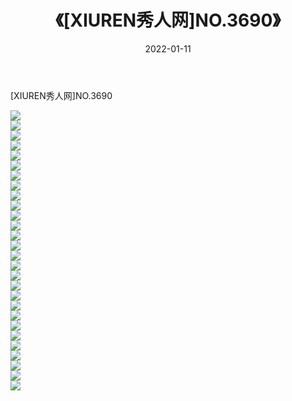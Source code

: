 ﻿---
layout: post
title:  《[XIUREN秀人网]NO.3690》
date:   2022-01-11
img: http://img.660000.xyz/Sharelink/秀人网/秀人网第04部分/[XIUREN秀人网]NO.3690/000.jpg
categories: [美女, 清纯, 唯美]
---

[XIUREN秀人网]NO.3690

 ![](http://img.660000.xyz/Sharelink/秀人网/秀人网第04部分/[XIUREN秀人网]NO.3690/001.jpg) <br>![](http://img.660000.xyz/Sharelink/秀人网/秀人网第04部分/[XIUREN秀人网]NO.3690/002.jpg) <br>![](http://img.660000.xyz/Sharelink/秀人网/秀人网第04部分/[XIUREN秀人网]NO.3690/003.jpg) <br>![](http://img.660000.xyz/Sharelink/秀人网/秀人网第04部分/[XIUREN秀人网]NO.3690/004.jpg) <br>![](http://img.660000.xyz/Sharelink/秀人网/秀人网第04部分/[XIUREN秀人网]NO.3690/005.jpg) <br>![](http://img.660000.xyz/Sharelink/秀人网/秀人网第04部分/[XIUREN秀人网]NO.3690/006.jpg) <br>![](http://img.660000.xyz/Sharelink/秀人网/秀人网第04部分/[XIUREN秀人网]NO.3690/007.jpg) <br>![](http://img.660000.xyz/Sharelink/秀人网/秀人网第04部分/[XIUREN秀人网]NO.3690/008.jpg) <br>![](http://img.660000.xyz/Sharelink/秀人网/秀人网第04部分/[XIUREN秀人网]NO.3690/009.jpg) <br>![](http://img.660000.xyz/Sharelink/秀人网/秀人网第04部分/[XIUREN秀人网]NO.3690/010.jpg) <br>![](http://img.660000.xyz/Sharelink/秀人网/秀人网第04部分/[XIUREN秀人网]NO.3690/011.jpg) <br>![](http://img.660000.xyz/Sharelink/秀人网/秀人网第04部分/[XIUREN秀人网]NO.3690/012.jpg) <br>![](http://img.660000.xyz/Sharelink/秀人网/秀人网第04部分/[XIUREN秀人网]NO.3690/013.jpg) <br>![](http://img.660000.xyz/Sharelink/秀人网/秀人网第04部分/[XIUREN秀人网]NO.3690/014.jpg) <br>![](http://img.660000.xyz/Sharelink/秀人网/秀人网第04部分/[XIUREN秀人网]NO.3690/015.jpg) <br>![](http://img.660000.xyz/Sharelink/秀人网/秀人网第04部分/[XIUREN秀人网]NO.3690/016.jpg) <br>![](http://img.660000.xyz/Sharelink/秀人网/秀人网第04部分/[XIUREN秀人网]NO.3690/017.jpg) <br>![](http://img.660000.xyz/Sharelink/秀人网/秀人网第04部分/[XIUREN秀人网]NO.3690/018.jpg) <br>![](http://img.660000.xyz/Sharelink/秀人网/秀人网第04部分/[XIUREN秀人网]NO.3690/019.jpg) <br>![](http://img.660000.xyz/Sharelink/秀人网/秀人网第04部分/[XIUREN秀人网]NO.3690/020.jpg) <br>![](http://img.660000.xyz/Sharelink/秀人网/秀人网第04部分/[XIUREN秀人网]NO.3690/021.jpg) <br>![](http://img.660000.xyz/Sharelink/秀人网/秀人网第04部分/[XIUREN秀人网]NO.3690/022.jpg) <br>![](http://img.660000.xyz/Sharelink/秀人网/秀人网第04部分/[XIUREN秀人网]NO.3690/023.jpg) <br>![](http://img.660000.xyz/Sharelink/秀人网/秀人网第04部分/[XIUREN秀人网]NO.3690/024.jpg) <br>![](http://img.660000.xyz/Sharelink/秀人网/秀人网第04部分/[XIUREN秀人网]NO.3690/025.jpg) <br>![](http://img.660000.xyz/Sharelink/秀人网/秀人网第04部分/[XIUREN秀人网]NO.3690/026.jpg) <br>![](http://img.660000.xyz/Sharelink/秀人网/秀人网第04部分/[XIUREN秀人网]NO.3690/027.jpg) <br>![](http://img.660000.xyz/Sharelink/秀人网/秀人网第04部分/[XIUREN秀人网]NO.3690/028.jpg) <br>